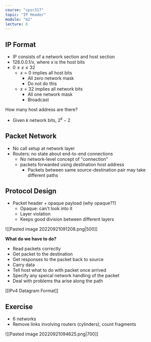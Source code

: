 ```yaml
---
course: "cpsc317"
topic: "IP Header"
module: "m2"
lecture: 6
---
```


## IP Format
- IP consists of a network section and host section
- 128.0.0.1/x, where x is the host bits
- $0 \leq x \leq 32$
    - $x = 0$ implies all host bits
        - All zero network mask
        - Do not do this
    - $x = 32$ implies all network bits
        - All one network mask
        - Broadcast

How many host address are there?
- Given $k$ network bits, $2^k - 2$


## Packet Network
- No call setup at network layer
- Routers: no state about end-to-end connections
    - No network-level concept of "connection"
    - packets forwarded using destination host address
        - Packets between same source-destination pair may take different paths
        
## Protocol Design
- Packet header + opaque payload (why opaque??)
    - Opaque: can't look into it
    - Layer violation
    - Keeps good division between different layers
 
![[Pasted image 20220921091208.png|500]]

**What do we have to do?**
- Read packets correctly
- Get packet to the destination
- Get responses to the packet back to source
- Carry data
- Tell host what to do with packet once arrived
- Specify any speical network handling of the packet
- Deal with problems tha arise along the path

[[IPv4 Datagram Format]]


## Exercise
- 6 networks
- Remove links involving routers (cylinders), count fragments

![[Pasted image 20220921094625.png|700]]